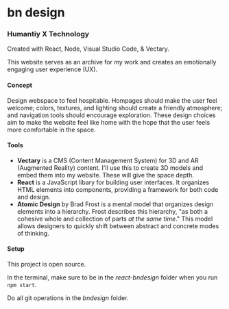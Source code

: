 # bn design
### Humantiy X Technology
Created with React, Node, Visual Studio Code, & Vectary.

This website serves as an archive for my work and creates an emotionally engaging user experience (UX).

#### Concept
Design webspace to feel hospitable. Hompages should make the user feel welcome; colors, textures, and lighting should create a friendly atmosphere; and navigation tools should encourage exploration. These design choices aim to make the website feel like home with the hope that the user feels more comfortable in the space.

#### Tools
- __Vectary__ is a CMS (Content Management System) for 3D and AR (Augmented Reality) content. I'll use this to create 3D models and embed them into my website. These will give the space depth.
- __React__ is a JavaScript libary for building user interfaces. It organizes HTML elements into components, providing a framework for both code and design.
- __Atomic Design__ by Brad Frost is a mental model that organizes design elements into a hierarchy. Frost describes this hierarchy, "as both a cohesive whole and collection of parts _at the same time_." This model allows designers to quickly shift between abstract and concrete modes of thinking.

#### Setup
This project is open source.

In the terminal, make sure to be in the _react-bndesign_ folder when you run ```npm start```.

Do all git operations in the _bndesign_ folder.
